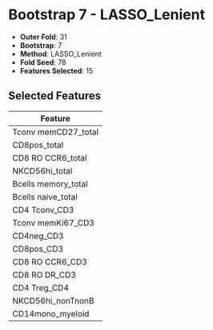 # Bootstrap 7 - LASSO_Lenient

- **Outer Fold**: 31
- **Bootstrap**: 7
- **Method**: LASSO_Lenient
- **Fold Seed**: 78
- **Features Selected**: 15

## Selected Features

| Feature |
|---------|
| Tconv memCD27_total |
| CD8pos_total |
| CD8 RO CCR6_total |
| NKCD56hi_total |
| Bcells memory_total |
| Bcells naive_total |
| CD4 Tconv_CD3 |
| Tconv memKi67_CD3 |
| CD4neg_CD3 |
| CD8pos_CD3 |
| CD8 RO CCR6_CD3 |
| CD8 RO DR_CD3 |
| CD4 Treg_CD4 |
| NKCD56hi_nonTnonB |
| CD14mono_myeloid |
